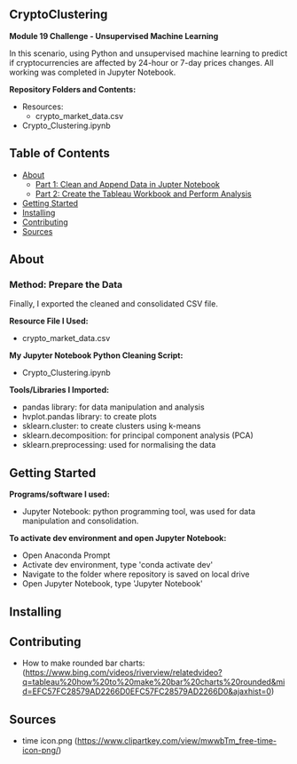 ## CryptoClustering
**Module 19 Challenge - Unsupervised Machine Learning**

In this scenario, using Python and unsupervised machine learning to predict if cryptocurrencies are affected by 24-hour or 7-day prices changes.
All working was completed in Jupyter Notebook.


**Repository Folders and Contents:**
- Resources:
  - crypto_market_data.csv
- Crypto_Clustering.ipynb


## Table of Contents

- [About](#about)
    - [Part 1: Clean and Append Data in Jupter Notebook](#part-1-clean-and-append-data-in-jupyter-notebook)
    - [Part 2: Create the Tableau Workbook and Perform Analysis](#part-2-create-the-tableau-workbook-and-perform-analysis)
- [Getting Started](#getting-started)
- [Installing](#installing)
- [Contributing](#contributing)
- [Sources](#sources)


## About
### Method: Prepare the Data



Finally, I exported the cleaned and consolidated CSV file.

**Resource File I Used:**
  - crypto_market_data.csv

**My Jupyter Notebook Python Cleaning Script:**
  - Crypto_Clustering.ipynb

**Tools/Libraries I Imported:**
- pandas library: for data manipulation and analysis
- hvplot.pandas library: to create plots
- sklearn.cluster: to create clusters using k-means
- sklearn.decomposition: for principal component analysis (PCA)
- sklearn.preprocessing: used for normalising the data


## Getting Started

**Programs/software I used:**
 - Jupyter Notebook: python programming tool, was used for data manipulation and consolidation.

**To activate dev environment and open Jupyter Notebook:**
- Open Anaconda Prompt
- Activate dev environment, type 'conda activate dev'
- Navigate to the folder where repository is saved on local drive
- Open Jupyter Notebook, type 'Jupyter Notebook'

## Installing


  
## Contributing

- How to make rounded bar charts: (https://www.bing.com/videos/riverview/relatedvideo?q=tableau%20how%20to%20make%20bar%20charts%20rounded&mid=EFC57FC28579AD2266D0EFC57FC28579AD2266D0&ajaxhist=0)

## Sources


  - time icon.png (https://www.clipartkey.com/view/mwwbTm_free-time-icon-png/)

